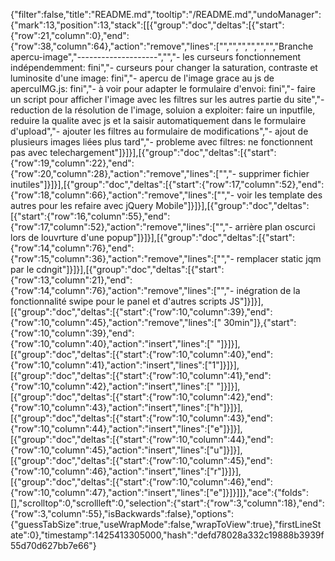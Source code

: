 {"filter":false,"title":"README.md","tooltip":"/README.md","undoManager":{"mark":13,"position":13,"stack":[[{"group":"doc","deltas":[{"start":{"row":21,"column":0},"end":{"row":38,"column":64},"action":"remove","lines":["","","","","","","Branche apercu-image","--------------------","","- les curseurs fonctionnement indépendemment: fini","- curseurs pour changer la saturation, contraste et luminosite d'une image: fini","- apercu de l'image grace au js de apercuIMG.js: fini","- à voir pour adapter le formulaire d'envoi: fini","- faire un script pour afficher l'image avec les filtres sur les autres partie du site","- reduction de la résolution de l'image, soluion a exploiter: faire un inputfile, reduire la qualite avec js et la saisir automatiquement dans le formulaire d'upload","- ajouter les filtres au formulaire de modifications","- ajout de plusieurs images liées plus tard","- probleme avec filtres: ne fonctionnent pas avec telechargement"]}]}],[{"group":"doc","deltas":[{"start":{"row":19,"column":22},"end":{"row":20,"column":28},"action":"remove","lines":["","- supprimer fichier inutiles"]}]}],[{"group":"doc","deltas":[{"start":{"row":17,"column":52},"end":{"row":18,"column":66},"action":"remove","lines":["","- voir les template des autres pour les refaire avec jQuery Mobile"]}]}],[{"group":"doc","deltas":[{"start":{"row":16,"column":55},"end":{"row":17,"column":52},"action":"remove","lines":["","- arrière plan oscurci lors de louvrture d'une popup"]}]}],[{"group":"doc","deltas":[{"start":{"row":14,"column":76},"end":{"row":15,"column":36},"action":"remove","lines":["","- remplacer static jqm par le cdngit"]}]}],[{"group":"doc","deltas":[{"start":{"row":13,"column":21},"end":{"row":14,"column":76},"action":"remove","lines":["","- inégration de la fonctionnalité swipe pour le panel et d'autres scripts JS"]}]}],[{"group":"doc","deltas":[{"start":{"row":10,"column":39},"end":{"row":10,"column":45},"action":"remove","lines":[" 30min"]},{"start":{"row":10,"column":39},"end":{"row":10,"column":40},"action":"insert","lines":[" "]}]}],[{"group":"doc","deltas":[{"start":{"row":10,"column":40},"end":{"row":10,"column":41},"action":"insert","lines":["1"]}]}],[{"group":"doc","deltas":[{"start":{"row":10,"column":41},"end":{"row":10,"column":42},"action":"insert","lines":[" "]}]}],[{"group":"doc","deltas":[{"start":{"row":10,"column":42},"end":{"row":10,"column":43},"action":"insert","lines":["h"]}]}],[{"group":"doc","deltas":[{"start":{"row":10,"column":43},"end":{"row":10,"column":44},"action":"insert","lines":["e"]}]}],[{"group":"doc","deltas":[{"start":{"row":10,"column":44},"end":{"row":10,"column":45},"action":"insert","lines":["u"]}]}],[{"group":"doc","deltas":[{"start":{"row":10,"column":45},"end":{"row":10,"column":46},"action":"insert","lines":["r"]}]}],[{"group":"doc","deltas":[{"start":{"row":10,"column":46},"end":{"row":10,"column":47},"action":"insert","lines":["e"]}]}]]},"ace":{"folds":[],"scrolltop":0,"scrollleft":0,"selection":{"start":{"row":3,"column":18},"end":{"row":3,"column":55},"isBackwards":false},"options":{"guessTabSize":true,"useWrapMode":false,"wrapToView":true},"firstLineState":0},"timestamp":1425413305000,"hash":"defd78028a332c19888b3939f55d70d627bb7e66"}